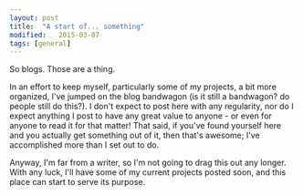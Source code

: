 ```yaml
---
layout: post
title:  "A start of... something"
modified:   2015-03-07
tags: [general]
---
```

So blogs. Those are a thing.

In an effort to keep myself, particularly some of my projects, a bit more organized, I've jumped on
the blog bandwagon (is it still a bandwagon? do people still do this?). I don't expect to post
here with any regularity, nor do I expect anything I post to have any great value to anyone -  or even 
for anyone to read it for that matter! That said, if you've found yourself here and you actually get
something out of it, then that's awesome; I've accomplished more than I set out to do.

Anyway, I'm far from a writer, so I'm not going to drag this out any longer. With any luck, I'll
have some of my current projects posted soon, and this place can start to serve its purpose.
